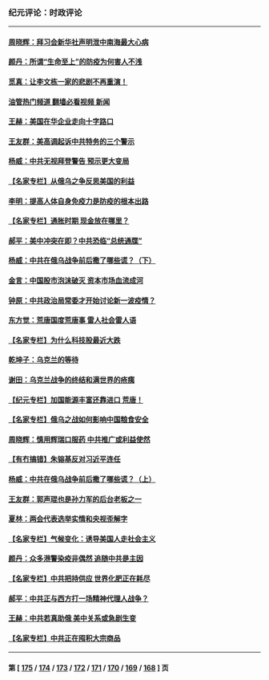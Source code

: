 ### 纪元评论：时政评论
---
#### [周晓辉：拜习会新华社声明泄中南海最大心病](../../pages/nsc1025/n13658330.md?03200330) 
#### [颜丹：所谓“生命至上”的防疫为何害人不浅](../../pages/nsc1025/n13658221.md?03200330) 
#### [觅真：让李文栋一家的悲剧不再重演！](../../pages/nsc1025/n13657864.md?03200330) 
#### [油管热门频道 翻墙必看视频 新闻](ok?03200330)
#### [王赫：美国在华企业走向十字路口](../../pages/nsc1025/n13656665.md?03200330) 
#### [王友群：美高调起诉中共特务的三个警示](../../pages/nsc1025/n13656828.md?03200330) 
#### [杨威：中共无视拜登警告 预示更大变局](../../pages/nsc1025/n13656814.md?03200330) 
#### [【名家专栏】从俄乌之争反思美国的利益](../../pages/nsc1025/n13656044.md?03200330) 
#### [李明：提高人体自身免疫力是防疫的根本出路](../../pages/nsc1025/n13656507.md?03200330) 
#### [【名家专栏】通胀时期 现金放在哪里？](../../pages/nsc1025/n13656019.md?03200330) 
#### [郝平：美中冲突在即？中共恐临“总统通牒”](../../pages/nsc1025/n13654156.md?03200330) 
#### [杨威：中共在俄乌战争前后撒了哪些谎？（下）](../../pages/nsc1025/n13654414.md?03200330) 
#### [金言：中国股市泡沫破灭 资本市场血流成河](../../pages/nsc1025/n13654101.md?03200330) 
#### [钟原：中共政治局常委才开始讨论新一波疫情？](../../pages/nsc1025/n13653873.md?03200330) 
#### [东方觉：荒唐国度荒唐事 雷人社会雷人语](../../pages/nsc1025/n13654292.md?03200330) 
#### [【名家专栏】为什么科技股最近大跌](../../pages/nsc1025/n13653268.md?03200330) 
#### [乾坤子：乌克兰的等待](../../pages/nsc1025/n13654196.md?03200330) 
#### [谢田：乌克兰战争的终结和满世界的疮痍](../../pages/nsc1025/n13653997.md?03200330) 
#### [【纪元专栏】加国能源丰富还靠进口 荒唐！](../../pages/nsc1025/n13648376.md?03200330) 
#### [【名家专栏】俄乌之战如何影响中国粮食安全](../../pages/nsc1025/n13653309.md?03200330) 
#### [周晓辉：慎用辉瑞口服药 中共推广或利益使然](../../pages/nsc1025/n13653571.md?03200330) 
#### [【有冇搞错】朱镕基反对习近平连任](../../pages/nsc1025/n13651375.md?03200330) 
#### [杨威：中共在俄乌战争前后撒了哪些谎？（上）](../../pages/nsc1025/n13648748.md?03200330) 
#### [王友群：郭声琨也是孙力军的后台老板之一](../../pages/nsc1025/n13651590.md?03200330) 
#### [夏林：两会代表选举实情和央视歪解字](../../pages/nsc1025/n13651558.md?03200330) 
#### [【名家专栏】气候变化：诱导美国人走社会主义](../../pages/nsc1025/n13649863.md?03200330) 
#### [颜丹：众多港警染疫非偶然 追随中共是主因](../../pages/nsc1025/n13651328.md?03200330) 
#### [【名家专栏】中共把持供应 世界化肥正在耗尽](../../pages/nsc1025/n13650452.md?03200330) 
#### [郝平：中共正与西方打一场精神代理人战争？](../../pages/nsc1025/n13651327.md?03200330) 
#### [王赫：中共若真助俄 美中关系或急剧生变](../../pages/nsc1025/n13648488.md?03200330) 
#### [【名家专栏】中共正在囤积大宗商品](../../pages/nsc1025/n13647717.md?03200330) 

---
#### 第 [ [175](./175.md?03200330) / [174](./174.md?03200330) / [173](./173.md?03200330) / [172](./172.md?03200330) / [171](./171.md?03200330) / [170](./170.md?03200330) / [169](./169.md?03200330) / [168](./168.md?03200330) ] 页
